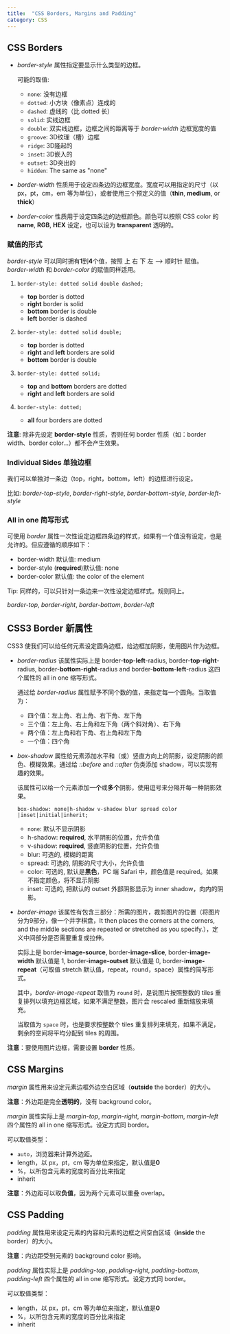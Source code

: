```yaml
---
title:  "CSS Borders, Margins and Padding"
category: CSS
---
```


## CSS Borders

+ _border-style_ 属性指定要显示什么类型的边框。

    可能的取值:

    + `none`: 没有边框
    + `dotted`: 小方块（像素点）连成的
    + `dashed`: 虚线的（比 dotted 长）
    + `solid`: 实线边框
    + `double`: 双实线边框，边框之间的距离等于 _border-width_ 边框宽度的值
    + `groove`: 3D纹理（槽）边框
    + `ridge`: 3D隆起的
    + `inset`: 3D嵌入的
    + `outset`: 3D突出的
    + `hidden`: The same as "none"

+ _border-width_ 性质用于设定四条边的边框宽度。宽度可以用指定的尺寸（以 px，pt，cm，em 等为单位），或者使用三个预定义的值（**thin**, **medium**, or **thick**）
+ _border-color_ 性质用于设定四条边的边框颜色。颜色可以按照 CSS color 的 **name**, **RGB**, **HEX** 设定，也可以设为 **transparent** 透明的。

<!--more-->

### 赋值的形式

_border-style_ 可以同时拥有**1**到**4**个值，按照 <span class="blue-text">上 右 下 左 --> 顺时针</span> 赋值。_border-width_ 和 _border-color_ 的赋值同样适用。

1. `border-style: dotted solid double dashed;`

    + **top** border is dotted
    + **right** border is solid
    + **bottom** border is double
    + **left** border is dashed

2. `border-style: dotted solid double;`

    + **top** border is dotted
    + **right** and **left** borders are solid
    + **bottom** border is double

3. `border-style: dotted solid;`

    + **top** and **bottom** borders are dotted
    + **right** and **left** borders are solid

4. `border-style: dotted;`

    + **all** four borders are dotted

**注意**: <span class="blue-text">除非先设定 **border-style** 性质，否则任何 border 性质（如：border width、border color...）都不会产生效果</span>。

### Individual Sides 单独边框

我们可以单独对一条边（top，right，bottom，left）的边框进行设定。

比如: _border-top-style_, _border-right-style_, _border-bottom-style_, _border-left-style_

### All in one 简写形式

可使用 _border_ 属性一次性设定边框四条边的样式，如果有一个值没有设定，也是允许的。但应遵循的顺序如下：

+ border-width 默认值: medium
+ border-style (**required**)默认值: none
+ border-color 默认值: the color of the element
 
Tip: 同样的，可以只针对一条边来一次性设定边框样式。规则同上。

_border-top_, _border-right_, _border-bottom_, _border-left_

## CSS3 Border 新属性

CSS3 使我们可以给任何元素设定圆角边框，给边框加阴影，使用图片作为边框。

+ _border-radius_ 该属性实际上是 border-**top**-**left**-radius, border-**top**-**right**-radius, border-**bottom**-**right**-radius and border-**bottom**-**left**-radius 这四个属性的 all in one 缩写形式。

    通过给 _border-radius_ 属性赋予不同个数的值，来指定每一个圆角。当取值为：

    + 四个值：左上角、右上角、右下角、左下角
    + 三个值：左上角、右上角和左下角（两个斜对角）、右下角
    + 两个值：左上角和右下角、右上角和左下角
    + 一个值：四个角

+ _box-shadow_ 属性给元素添加水平和（或）竖直方向上的阴影，设定阴影的颜色、模糊效果。通过给 _::before_ and _::after_ 伪类添加 shadow，可以实现有趣的效果。

    该属性可以给一个元素添加**一个**或**多个**阴影，使用逗号来分隔开每一种阴影效果。

    `box-shadow: none|h-shadow v-shadow blur spread color |inset|initial|inherit;`

    + `none`: 默认不显示阴影
    + h-shadow: **required**, 水平阴影的位置，允许负值
    + v-shadow: **required**, 竖直阴影的位置，允许负值
    + blur: 可选的, 模糊的距离
    + spread: 可选的, 阴影的尺寸大小，允许负值
    + color: 可选的, 默认是**黑色**，<span class="blue-text">PC 端 Safari 中，颜色值是 required。如果不指定颜色，将不显示阴影</span>
    + inset: 可选的, 把默认的 outset 外部阴影显示为 inner shadow，向内的阴影。

+ _border-image_ 该属性有包含三部分：所需的图片，裁剪图片的位置（将图片分为9部分，像一个井字棋盘，It then places the corners at the corners, and the middle sections are repeated or stretched as you specify.），定义中间部分是否需要重复或拉伸。

    实际上是 border-**image-source**, border-**image-slice**, border-**image-width** 默认值是 1, border-**image-outset** 默认值是 0, border-**image-repeat**（可取值 stretch 默认值，repeat，round，space）属性的简写形式。

    其中，_border-image-repeat_ 取值为 `round` 时，是说图片按照整数的 tiles 重复排列以填充边框区域，如果不满足整数，图片会 rescaled 重新缩放来填充。

    当取值为 `space` 时，也是要求按整数个 tiles 重复排列来填充，如果不满足，剩余的空间将平均分配到 tiles 的周围。

**注意**：<span class="blue-text">要使用图片边框，需要设置 **border** 性质</span>。

## CSS Margins

_margin_ 属性用来设定元素边框外边空白区域（**outside** the border）的大小。

**注意**：<span class="blue-text">外边距是完全**透明的**，没有 background color</span>。

_margin_ 属性实际上是 _margin-top_, _margin-right_, _margin-bottom_, _margin-left_ 四个属性的 all in one 缩写形式。设定方式同 border。

可以取值类型：

+ `auto`，浏览器来计算外边距。
+ length，以 px，pt，cm 等为单位来指定，默认值是**0**
+ %，以所包含元素的宽度的百分比来指定
+ inherit

**注意**：<span class="blue-text">外边距可以取**负值**，因为两个元素可以重叠 overlap</span>。

## CSS Padding

_padding_ 属性用来设定元素的内容和元素的边框之间空白区域（**inside** the border）的大小。

**注意**：<span class="blue-text">内边距受到元素的 background color 影响</span>。

_padding_ 属性实际上是 _padding-top_, _padding-right_, _padding-bottom_, _padding-left_ 四个属性的 all in one 缩写形式。设定方式同 border。

可以取值类型：

+ length，以 px，pt，cm 等为单位来指定，默认值是**0**
+ %，以所包含元素的宽度的百分比来指定
+ inherit
